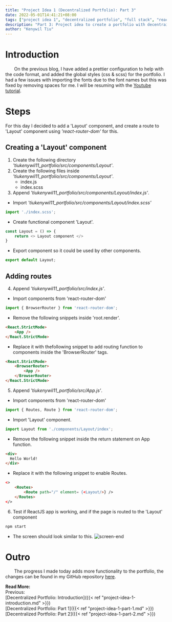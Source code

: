 ```yaml
---
title: "Project Idea 1 (Decentralized Portfolio): Part 3"
date: 2022-05-01T14:41:21+08:00
tags: ["project idea 1", "decentralized portfolio", "full stack", "reactjs", "javascript"]
description: "Part 3: Project idea to create a portfolio with decentrailized web3 technologies"
author: "Kenywil Tiu"
---
```

# Introduction

&nbsp;&nbsp;&nbsp;&nbsp;&nbsp;&nbsp; On the previous blog, I have added a prettier configuration to help with the code format, and added the global styles (css & scss) for the portfolio. I had a few issues with importing the fonts due to the font names but this was fixed by removing spaces for me. I will be resuming with the [Youtube tutorial](https://youtu.be/bmpI252DmiI).  
  
# Steps  
For this day I decided to add a 'Layout' component, and create a route to 'Layout' component using *'react-router-dom'* for this.

## Creating a 'Layout' component
1. Create the following directory *'tiukenywil11_portfolio/src/components/Layout'*.
2. Create the following files inside *'tiukenywil11_portfolio/src/components/Layout'*.
	- index.js
	- index.scss
3. Append *'tiukenywil11_portfolio/src/components/Layout/index.js'*.
- Import *'tiukenywil11_portfolio/src/components/Layout/index.scss'*
```javascript
import './index.scss';
```  
- Create functional component 'Layout'.
```javascript
const Layout = () => {
	return <> Layout component </>
}
```
- Export component so it could be used by other components.
```javascript
export default Layout;
```  
  
## Adding routes
4. Append *'tiukenywil11_portfolio/src/index.js'*.  
- Import components from 'react-router-dom'
```javascript
import { BrowserRouter } from 'react-router-dom';
```
- Remove the following snippets inside 'root.render'.
```html
<React.StrictMode>
	<App />
</React.StrictMode>
```
- Replace it with thefollowing snippet to add routing function to components inside the 'BrowserRouter' tags.
```html
<React.StrictMode>
	<BrowserRouter>
		<App />
	</BrowserRouter>
</React.StrictMode>
```
5. Append *'tiukenywil11_portfolio/src/App.js'*.
- Import components from 'react-router-dom'
```javascript
import { Routes, Route } from 'react-router-dom';
```
- Import 'Layout' component.
```javascript
import Layout from './components/Layout/index';
```
- Remove the following snippet inside the return statement on App function.
```html
<div>
  Hello World!
</div>
```
- Replace it with the following snippet to enable Routes.
```html
<>
	<Routes>
		<Route path="/" element= {<Layout/>} />
	</Routes>
</>
``` 
6. Test if ReactJS app is working, and if the page is routed to the 'Layout' component
```bash
npm start
```
- The screen should look similar to this.
![screen-end](/img/project-idea-1-part-3/1_screen-end.png)
  
# Outro  
&nbsp;&nbsp;&nbsp;&nbsp;&nbsp;&nbsp; The progress I made today adds more functionality to the portfolio, the changes can be found in my GitHub repository [here](https://github.com/tiukenywil11/decentralized-portfolio/commit/4d16ddb05b1edc2ec01472f7c27896333d4506e0).  
  
**Read More:**  
Previous:  
[Decentralized Portfolio: Introduction]({{< ref "project-idea-1-introduction.md" >}})  
[Decentralized Portfolio: Part 1]({{< ref "project-idea-1-part-1.md" >}})  
[Decentralized Portfolio: Part 2]({{< ref "project-idea-1-part-2.md" >}})  
